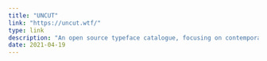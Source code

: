 ```yaml
---
title: "UNCUT"
link: "https://uncut.wtf/"
type: link
description: "An open source typeface catalogue, focusing on contemporary type."
date: 2021-04-19
---
```


